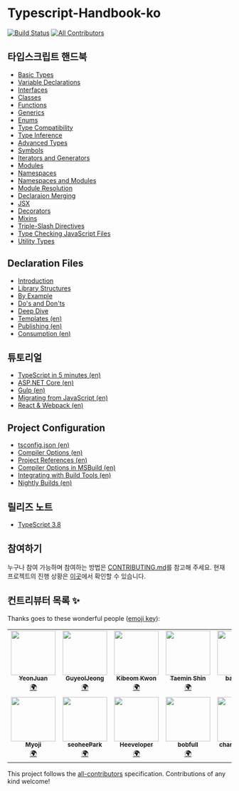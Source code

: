 # Typescript-Handbook-ko

[![Build Status](https://travis-ci.com/yeonjuan/Typescript-Handbook-ko.svg?branch=master)](https://travis-ci.com/yeonjuan/Typescript-Handbook-ko) <!-- ALL-CONTRIBUTORS-BADGE:START - Do not remove or modify this section -->
[![All Contributors](https://img.shields.io/badge/all_contributors-12-orange.svg?style=flat-square)](#contributors-)
<!-- ALL-CONTRIBUTORS-BADGE:END -->

## 타입스크립트 핸드북

- [Basic Types](./pages/basic-types.md)
- [Variable Declarations](./pages/variable-declarations.md)
- [Interfaces](./pages/interfaces.md)
- [Classes](./pages/classes.md)
- [Functions](./pages/functions.md)
- [Generics](./pages/generics.md)
- [Enums](./pages/enums.md)
- [Type Compatibility](./pages/type-compatibility.md)
- [Type Inference](./pages/type-inference.md)
- [Advanced Types](./pages/advanced-types.md)
- [Symbols](./pages/symbols.md)
- [Iterators and Generators](./pages/iterators-and-generators.md)
- [Modules](./pages/modules.md)
- [Namespaces](./pages/namespaces.md)
- [Namespaces and Modules](./pages/namespaces-and-modules.md)
- [Module Resolution](./pages/module-resolution.md)
- [Declaraion Merging](./pages/declaration-merging.md)
- [JSX](./pages/jsx.md)
- [Decorators](./pages/decorators.md)
- [Mixins](./pages/mixins.md)
- [Triple-Slash Directives](./pages/triple-slash-directives.md)
- [Type Checking JavaScript Files](./pages/type-checking-javascript-files.md)
- [Utility Types](./pages/utility-types.md)

## Declaration Files

- [Introduction](./pages/declaration-files/introduction.md)
- [Library Structures](./pages/declaration-files/library-structures.md)
- [By Example](./pages/declaration-files/by-example.md)
- [Do's and Don'ts](./pages/declaration-files/dos-and-don-ts.md)
- [Deep Dive](./pages/declaration-files/deep-dive.md)
- [Templates (en)](./pages/declaration-files/templates.md)
- [Publishing (en)](./pages/declaration-files/publishing.md)
- [Consumption (en)](./pages/declaration-files/consumption.md)

## 튜토리얼

- [TypeScript in 5 minutes (en)](./pages/tutorials/typescript-in-5-minutes.md)
- [ASP.NET Core (en)](./pages/tutorials/ASP.NET-core.md)
- [Gulp (en)](./pages/tutorials/gulp.md)
- [Migrating from JavaScript (en)](./pages/tutorials/migrating-from-javascript.md)
- [React & Webpack (en)](./pages/tutorials/react-&-webpack.md)

## Project Configuration

- [tsconfig.json (en)](./pages/tutorials/tsconfig.json.md)
- [Compiler Options (en)](./pages/compiler-options.md)
- [Project References (en)](./pages/project-references.md)
- [Compiler Options in MSBuild (en)](./pages/compiler-options-in-msbuild.md)
- [Integrating with Build Tools (en)](./pages/integrating-with-build-tools.md)
- [Nightly Builds (en)](./pages/nightly-builds.md)

## 릴리즈 노트

- [TypeScript 3.8](./pages/release-notes/typescript-3.8.md)

## 참여하기

누구나 참여 가능하며 참여하는 방법은 [CONTRIBUTING.md](./CONTRIBUTING.md)를 참고해 주세요.
현재 프로젝트의 진행 상황은 [이곳](https://github.com/yeonjuan/Typescript-Handbook-ko/projects/1)에서 확인할 수 있습니다.

## 컨트리뷰터 목록 ✨

Thanks goes to these wonderful people ([emoji key](https://allcontributors.org/docs/en/emoji-key)):

<!-- ALL-CONTRIBUTORS-LIST:START - Do not remove or modify this section -->
<!-- prettier-ignore-start -->
<!-- markdownlint-disable -->
<table>
  <tr>
    <td align="center"><a href="https://yeon-js.tistory.com/"><img src="https://avatars3.githubusercontent.com/u/41323220?v=4" width="100px;" alt=""/><br /><sub><b>YeonJuan</b></sub></a><br /><a href="#translation-yeonjuan" title="Translation">🌍</a></td>
    <td align="center"><a href="https://guyeol.github.io"><img src="https://avatars3.githubusercontent.com/u/7357413?v=4" width="100px;" alt=""/><br /><sub><b>GuyeolJeong</b></sub></a><br /><a href="#translation-guyeol" title="Translation">🌍</a></td>
    <td align="center"><a href="https://github.com/Bumkeyy"><img src="https://avatars0.githubusercontent.com/u/16663226?v=4" width="100px;" alt=""/><br /><sub><b>Kibeom Kwon</b></sub></a><br /><a href="#translation-Bumkeyy" title="Translation">🌍</a></td>
    <td align="center"><a href="https://www.linkedin.com/in/taemin-shin-abba95195/"><img src="https://avatars0.githubusercontent.com/u/24709996?v=4" width="100px;" alt=""/><br /><sub><b>Taemin Shin</b></sub></a><br /><a href="#translation-cprayer" title="Translation">🌍</a></td>
    <td align="center"><a href="https://github.com/badger93"><img src="https://avatars1.githubusercontent.com/u/38435151?v=4" width="100px;" alt=""/><br /><sub><b>badger93</b></sub></a><br /><a href="#translation-badger93" title="Translation">🌍</a></td>
    <td align="center"><a href="https://github.com/kok202"><img src="https://avatars2.githubusercontent.com/u/39543643?v=4" width="100px;" alt=""/><br /><sub><b>kok202</b></sub></a><br /><a href="#translation-kok202" title="Translation">🌍</a></td>
    <td align="center"><a href="https://github.com/ye-geeee"><img src="https://avatars1.githubusercontent.com/u/60929159?v=4" width="100px;" alt=""/><br /><sub><b>Yeji Kang</b></sub></a><br /><a href="#translation-ye-geeee" title="Translation">🌍</a></td>
  </tr>
  <tr>
    <td align="center"><a href="https://github.com/Myoji"><img src="https://avatars2.githubusercontent.com/u/12138415?v=4" width="100px;" alt=""/><br /><sub><b>Myoji</b></sub></a><br /><a href="#translation-Myoji" title="Translation">🌍</a></td>
    <td align="center"><a href="https://github.com/dvlprsh"><img src="https://avatars1.githubusercontent.com/u/48552752?v=4" width="100px;" alt=""/><br /><sub><b>seoheePark</b></sub></a><br /><a href="#translation-dvlprsh" title="Translation">🌍</a></td>
    <td align="center"><a href="https://heeveloper.github.io/"><img src="https://avatars3.githubusercontent.com/u/17620671?v=4" width="100px;" alt=""/><br /><sub><b>Heeveloper</b></sub></a><br /><a href="#translation-heeveloper" title="Translation">🌍</a></td>
    <td align="center"><a href="https://github.com/bobfull"><img src="https://avatars1.githubusercontent.com/u/48228621?v=4" width="100px;" alt=""/><br /><sub><b>bobfull</b></sub></a><br /><a href="#translation-bobfull" title="Translation">🌍</a></td>
    <td align="center"><a href="https://github.com/lcm6528"><img src="https://avatars2.githubusercontent.com/u/6929166?v=4" width="100px;" alt=""/><br /><sub><b>changmin Lee</b></sub></a><br /><a href="https://github.com/yeonjuan/Typescript-Handbook-ko/commits?author=lcm6528" title="Code">💻</a></td>
  </tr>
</table>

<!-- markdownlint-enable -->
<!-- prettier-ignore-end -->
<!-- ALL-CONTRIBUTORS-LIST:END -->

This project follows the [all-contributors](https://github.com/all-contributors/all-contributors) specification. Contributions of any kind welcome!
